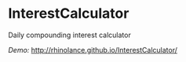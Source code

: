 InterestCalculator
==================

Daily compounding interest calculator

*Demo:* http://rhinolance.github.io/InterestCalculator/

